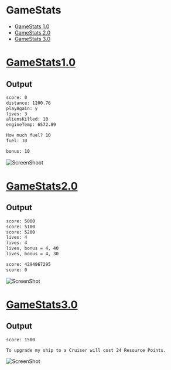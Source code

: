 # GameStats
- [GameStats 1.0](GameStats1.0/)
- [GameStats 2.0](GameStats2.0/)
- [GameStats 3.0](GameStats3.0/)

# [GameStats1.0](GameStats1.0/)

## Output
```txt
score: 0
distance: 1200.76
playAgain: y
lives: 3
aliensKilled: 10
engineTemp: 6572.89

How much fuel? 10
fuel: 10

bonus: 10
```

![ScreenShoot](../../web/Beginning_Cpp_Through_Game_Programming/Image_046.gif)

# [GameStats2.0](GameStats2.0/)

## Output
```txt
score: 5000
score: 5100
score: 5200
lives: 4
lives: 4
lives, bonus = 4, 40
lives, bonus = 4, 30

score: 4294967295
score: 0
```

![ScreenShot](../../web/Beginning_Cpp_Through_Game_Programming/Image_058.gif)

# [GameStats3.0](GameStats3.0/)

## Output
```txt
score: 1500

To upgrade my ship to a Cruiser will cost 24 Resource Points.
```

![ScreenShot](../../web/Beginning_Cpp_Through_Game_Programming/Image_064.gif)